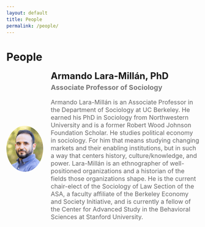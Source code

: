 ```yaml
---
layout: default
title: People
permalink: /people/
---
```


# People

<div style="display: flex; align-items: center; margin-bottom: 30px;">

  <!-- Profile Image -->
  <img src="assets/images/armando.jpg" alt="Profile Image" style="width: 120px; height: 120px; border-radius: 50%; object-fit: cover; margin-right: 20px;">

  <!-- Profile Details -->
  <div>
    <h2 style="margin: 0; font-size: 24px;">Armando Lara-Millán, PhD</h2>
    <h3 style="margin-top: 5px; font-size: 18px; color: #777;">Associate Professor of Sociology</h3> 
    <p style="font-size: 16px; color: #666;">Armando Lara-Millán is an Associate Professor in the Department of Sociology at UC Berkeley. He earned his PhD in Sociology from Northwestern University and is a former Robert Wood Johnson Foundation Scholar. He studies political economy in sociology. For him that means studying changing markets and their enabling institutions, but in such a way that centers history, culture/knowledge, and power. Lara-Millán is an ethnographer of well-positioned organizations and a historian of the fields those organizations shape. He is the current chair-elect of the Sociology of Law Section of the ASA, a faculty affiliate of the Berkeley Economy and Society Initiative, and is currently a fellow of the Center for Advanced Study in the Behavioral Sciences at Stanford University.</p>
  </div>

</div>
